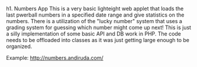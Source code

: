 h1. Numbers App
This is a very basic lighteight web applet that loads the last pwerball numbers in a specified date range and give statistics on the numbers.  There is a utilization of the "lucky number" system that uses a grading system for guessing which number might come up next!  This is just a silly implementation of some basic API and DB work in PHP.  The code needs to be offloaded into classes as it was just getting large enough to be organized.

Example: http://numbers.andiruda.com/
